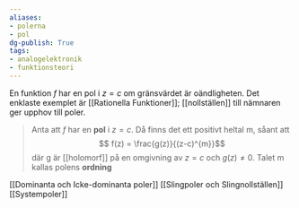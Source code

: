 ```yaml
---
aliases: 
- polerna
- pol
dg-publish: True
tags: 
- analogelektronik
- funktionsteori
---
```

En funktion $f$ har en pol i $z=c$ om gränsvärdet är oändligheten. Det enklaste exemplet är [[Rationella Funktioner]]; [[nollställen]] till nämnaren ger upphov till poler.

> Anta att $f$ har en **pol** i $z=c$. Då finns det ett positivt heltal m, såant att
> $$ f(z) = \frac{g(z)}{(z-c)^{m}}$$
> där g är [[holomorf]] på en omgivning av $z=c$ och $g(z)\neq0$. Talet m kallas polens **ordning**

[[Dominanta och Icke-dominanta poler]]
[[Slingpoler och Slingnollställen]]
[[Systempoler]]